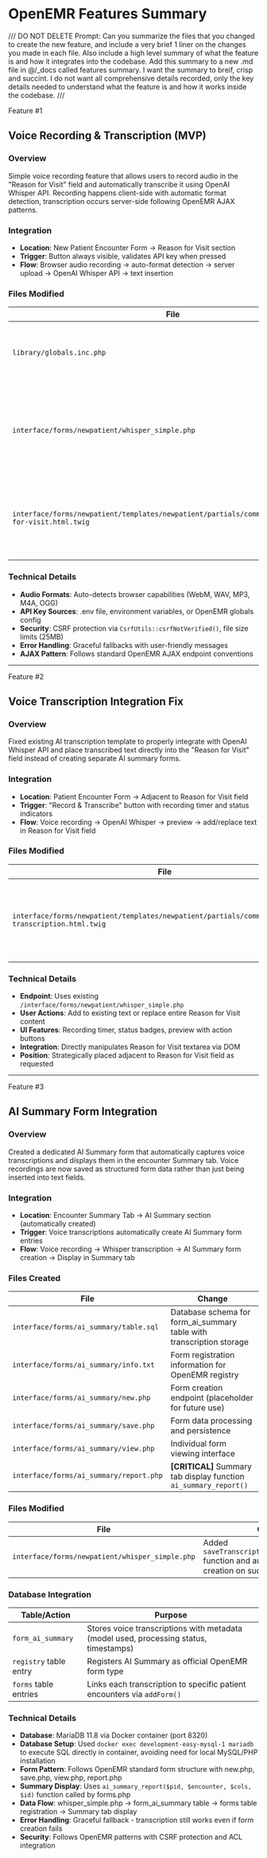 # OpenEMR Features Summary


///
DO NOT DELETE
Prompt:
Can you summarize the files that you changed to create the new feature, and include a very brief 1 liner on the changes you made in each file. 
Also include a high level summary of what the feature is and how it integrates into the codebase. 
Add this summary to a new .md file in @/_docs called features summary. I want the summary to breif, crisp and succint. I do not want all comprehensive details recorded, only the key details needed to understand what the feature is and how it works inside the codebase. 
///


Feature #1
## Voice Recording & Transcription (MVP)

### Overview
Simple voice recording feature that allows users to record audio in the "Reason for Visit" field and automatically transcribe it using OpenAI Whisper API. Recording happens client-side with automatic format detection, transcription occurs server-side following OpenEMR AJAX patterns.

### Integration
- **Location**: New Patient Encounter Form → Reason for Visit section
- **Trigger**: Button always visible, validates API key when pressed
- **Flow**: Browser audio recording → auto-format detection → server upload → OpenAI Whisper API → text insertion

### Files Modified

| File | Change |
|------|--------|
| `library/globals.inc.php` | Added encrypted OpenAI API key configuration field |
| `interface/forms/newpatient/whisper_simple.php` | Created AJAX endpoint following OpenEMR patterns with proper session handling |
| `interface/forms/newpatient/templates/newpatient/partials/common/fields/_reason-for-visit.html.twig` | Added voice recording UI with adaptive audio format support and error handling |

### Technical Details
- **Audio Formats**: Auto-detects browser capabilities (WebM, WAV, MP3, M4A, OGG)
- **API Key Sources**: .env file, environment variables, or OpenEMR globals config
- **Security**: CSRF protection via `CsrfUtils::csrfNotVerified()`, file size limits (25MB)
- **Error Handling**: Graceful fallbacks with user-friendly messages
- **AJAX Pattern**: Follows standard OpenEMR AJAX endpoint conventions 

---

Feature #2
## Voice Transcription Integration Fix

### Overview
Fixed existing AI transcription template to properly integrate with OpenAI Whisper API and place transcribed text directly into the "Reason for Visit" field instead of creating separate AI summary forms.

### Integration
- **Location**: Patient Encounter Form → Adjacent to Reason for Visit field
- **Trigger**: "Record & Transcribe" button with recording timer and status indicators
- **Flow**: Voice recording → OpenAI Whisper → preview → add/replace text in Reason for Visit field

### Files Modified

| File | Change |
|------|--------|
| `interface/forms/newpatient/templates/newpatient/partials/common/fields/_ai-transcription.html.twig` | Fixed endpoint URL to use whisper_simple.php and modified JavaScript to place transcription in Reason for Visit textarea |

### Technical Details
- **Endpoint**: Uses existing `/interface/forms/newpatient/whisper_simple.php`
- **User Actions**: Add to existing text or replace entire Reason for Visit content
- **UI Features**: Recording timer, status badges, preview with action buttons
- **Integration**: Directly manipulates Reason for Visit textarea via DOM
- **Position**: Strategically placed adjacent to Reason for Visit field as requested

---

Feature #3
## AI Summary Form Integration

### Overview
Created a dedicated AI Summary form that automatically captures voice transcriptions and displays them in the encounter Summary tab. Voice recordings are now saved as structured form data rather than just being inserted into text fields.

### Integration
- **Location**: Encounter Summary Tab → AI Summary section (automatically created)
- **Trigger**: Voice transcriptions automatically create AI Summary form entries
- **Flow**: Voice recording → Whisper transcription → AI Summary form creation → Display in Summary tab

### Files Created

| File | Change |
|------|--------|
| `interface/forms/ai_summary/table.sql` | Database schema for form_ai_summary table with transcription storage |
| `interface/forms/ai_summary/info.txt` | Form registration information for OpenEMR registry |
| `interface/forms/ai_summary/new.php` | Form creation endpoint (placeholder for future use) |
| `interface/forms/ai_summary/save.php` | Form data processing and persistence |
| `interface/forms/ai_summary/view.php` | Individual form viewing interface |
| `interface/forms/ai_summary/report.php` | **[CRITICAL]** Summary tab display function `ai_summary_report()` |

### Files Modified

| File | Change |
|------|--------|
| `interface/forms/newpatient/whisper_simple.php` | Added `saveTranscriptionToAiSummaryForm()` function and automatic form creation on successful transcription |

### Database Integration

| Table/Action | Purpose |
|--------------|---------|
| `form_ai_summary` | Stores voice transcriptions with metadata (model used, processing status, timestamps) |
| `registry` table entry | Registers AI Summary as official OpenEMR form type |
| `forms` table entries | Links each transcription to specific patient encounters via `addForm()` |

### Technical Details
- **Database**: MariaDB 11.8 via Docker container (port 8320)
- **Database Setup**: Used `docker exec development-easy-mysql-1 mariadb` to execute SQL directly in container, avoiding need for local MySQL/PHP installation
- **Form Pattern**: Follows OpenEMR standard form structure with new.php, save.php, view.php, report.php
- **Summary Display**: Uses `ai_summary_report($pid, $encounter, $cols, $id)` function called by forms.php
- **Data Flow**: whisper_simple.php → form_ai_summary table → forms table registration → Summary tab display
- **Error Handling**: Graceful fallback - transcription still works even if form creation fails
- **Security**: Follows OpenEMR patterns with CSRF protection and ACL integration 